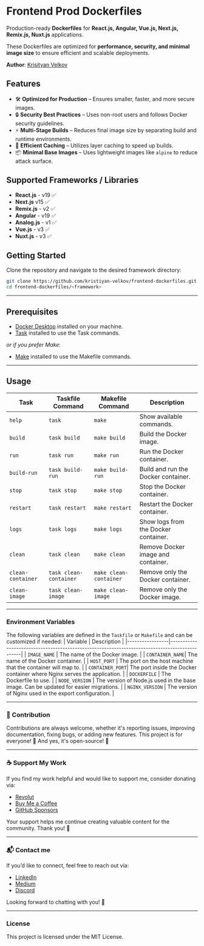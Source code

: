 # Frontend Prod Dockerfiles

Production-ready **Dockerfiles** for **React.js, Angular, Vue.js, Next.js, Remix.js, Nuxt.js** applications.

These Dockerfiles are optimized for **performance, security, and minimal image size** to ensure efficient and scalable deployments.

**Author**: [Krisityan Velkov](https://www.linkedin.com/in/kristiyan-velkov-763130b3/)

## Features

- 🛠 **Optimized for Production** – Ensures smaller, faster, and more secure images.
- 🔒 **Security Best Practices** – Uses non-root users and follows Docker security guidelines.
- ⚡ **Multi-Stage Builds** – Reduces final image size by separating build and runtime environments.
- 🚀 **Efficient Caching** – Utilizes layer caching to speed up builds.
- 📦 **Minimal Base Images** – Uses lightweight images like `alpine` to reduce attack surface.

## Supported Frameworks / Libraries

- **React.js** - v19 ✅
- **Next.js** v15 ✅
- **Remix.js** - v2 ✅
- **Angular** - v19 ✅
- **Analog.js** - v1 ✅
- **Vue.js** - v3 ✅
- **Nuxt.js** - v3 ✅

## Getting Started

Clone the repository and navigate to the desired framework directory:

```sh
git clone https://github.com/kristiyan-velkov/frontend-dockerfiles.git
cd frontend-dockerfiles/<framework>
```

---

## Prerequisites

- [Docker Desktop](https://www.docker.com/products/docker-desktop/) installed on your machine.
- [Task](https://taskfile.dev/installation/) installed to use the Task commands.

_or if you prefer Make_:

- [Make](<https://en.wikipedia.org/wiki/Make_(software)>) installed to use the Makefile commands.

---

## Usage

| Task              | Taskfile Command       | Makefile Command       | Description                          |
| ----------------- | ---------------------- | ---------------------- | ------------------------------------ |
| `help`            | `task`                 | `make`                 | Show available commands.             |
| `build`           | `task build`           | `make build`           | Build the Docker image.              |
| `run`             | `task run`             | `make run`             | Run the Docker container.            |
| `build-run`       | `task build-run`       | `make build-run`       | Build and run the Docker container.  |
| `stop`            | `task stop`            | `make stop`            | Stop the Docker container.           |
| `restart`         | `task restart`         | `make restart`         | Restart the Docker container.        |
| `logs`            | `task logs`            | `make logs`            | Show logs from the Docker container. |
| `clean`           | `task clean`           | `make clean`           | Remove Docker image and container.   |
| `clean-container` | `task clean-container` | `make clean-container` | Remove only the Docker container.    |
| `clean-image`     | `task clean-image`     | `make clean-image`     | Remove only the Docker image.        |

---

### Environment Variables

The following variables are defined in the `Taskfile` or `Makefile` and can be customized if needed:
| Variable | Description |
|-----------------|-----------------------------------------------------------------------------------------------|
| `IMAGE_NAME` | The name of the Docker image. |
| `CONTAINER_NAME`| The name of the Docker container. |
| `HOST_PORT` | The port on the host machine that the container will map to. |
| `CONTAINER_PORT`| The port inside the Docker container where Nginx serves the application. |
| `DOCKERFILE` | The Dockerfile to use. |
| `NODE_VERSION` | The version of Node.js used in the base image. Can be updated for easier migrations. |
| `NGINX_VERSION` | The version of Nginx used in the export configuration. |

---

### 📌 Contribution

Contributions are always welcome, whether it's reporting issues, improving documentation, fixing bugs, or adding new features. This project is for everyone! 💙
And yes, it's open-source! 🎉

---

### ☕ Support My Work

If you find my work helpful and would like to support me, consider donating via:

- [Revolut](https://revolut.me/kristiyanvelkov)
- [Buy Me a Coffee](https://www.buymeacoffee.com/kristiyanvelkov)
- [GitHub Sponsors](https://github.com/sponsors/kristiyan-velkov)

Your support helps me continue creating valuable content for the community. Thank you! 🚀

---

### 📬 Contact me

If you’d like to connect, feel free to reach out via:

- [LinkedIn](https://www.linkedin.com/in/kristiyan-velkov-763130b3/)
- [Medium](https://medium.com/@kristiyanvelkov)
- [Discord](https://discord.gg/dcdYZfsd)

Looking forward to chatting with you! 🚀

---

### License

This project is licensed under the MIT License.
